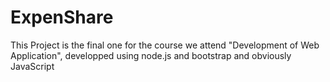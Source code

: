 # ExpenShare
This Project is the final one for the course we attend "Development of Web Application", developped using node.js and bootstrap and obviously JavaScript
